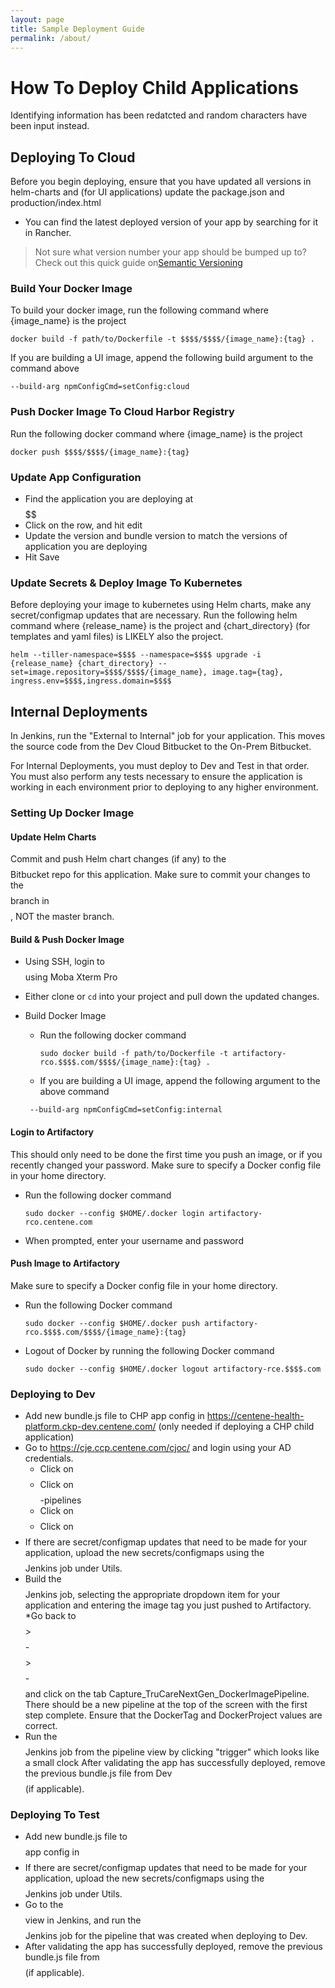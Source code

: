 ```yaml
---
layout: page
title: Sample Deployment Guide
permalink: /about/
---
```

# How To Deploy Child Applications 
Identifying information has been redatcted and random characters have been input instead. 
## Deploying To Cloud 
Before you begin deploying, ensure that you have updated all versions in helm-charts and (for UI applications) update the package.json and production/index.html
* You can find the latest deployed version of your app by searching for it in Rancher. 

> Not sure what version number your app should be bumped up to? Check out this quick guide on[Semantic Versioning](https://semver.org/)

### Build Your Docker Image
To build your docker image, run the following command where {image_name} is the project

` docker build -f path/to/Dockerfile -t $$$$/$$$$/{image_name}:{tag} . `

If you are building a UI image, append the following build argument to the command above

` --build-arg npmConfigCmd=setConfig:cloud `
### Push Docker Image To Cloud Harbor Registry
Run the following docker command where {image_name} is the project

` docker push $$$$/$$$$/{image_name}:{tag} `

### Update App Configuration
* Find the application you are deploying at $$$$$$ 
* Click on the row, and hit edit
* Update the version and bundle version to match the versions of application you are deploying
* Hit Save

### Update Secrets & Deploy Image To Kubernetes
Before deploying your image to kubernetes using Helm charts, make any secret/configmap updates that are necessary. 
Run the following helm command where {release_name} is the project and {chart_directory} (for templates and yaml files) is LIKELY also the project.


`helm --tiller-namespace=$$$$ --namespace=$$$$ upgrade -i {release_name} {chart_directory} --set=image.repository=$$$$/$$$$/{image_name}, image.tag={tag}, ingress.env=$$$$,ingress.domain=$$$$ `

## Internal Deployments
In Jenkins, run the "External to Internal" job for your application. This moves the source code from the Dev Cloud Bitbucket to the On-Prem Bitbucket. 

For Internal Deployments, you must deploy to Dev and Test in that order. You must also perform any tests necessary to ensure the application is working in each environment prior to deploying to any higher environment. 

### Setting Up Docker Image

#### Update Helm Charts
Commit and push Helm chart changes (if any) to the $$$$ Bitbucket repo for this application.
Make sure to commit your changes to the $$$$ branch in $$$$, NOT the master branch.

#### Build & Push Docker Image 
* Using SSH, login to $$$$ using Moba Xterm Pro
* Either clone or `cd` into your project and pull down the updated changes. 
* Build Docker Image 
    * Run the following docker command 

        `sudo docker build -f path/to/Dockerfile -t artifactory-rco.$$$$.com/$$$$/{image_name}:{tag} .`
    * If you are building a UI image, append the following argument to the above command

    ` --build-arg npmConfigCmd=setConfig:internal` 

#### Login to Artifactory
This should only need to be done the first time you push an image, or if you recently changed your password. Make sure to specify a Docker config file in your home directory. 

* Run the following docker command

    `sudo docker --config $HOME/.docker login artifactory-rco.centene.com`
* When prompted, enter your username and password 

#### Push Image to Artifactory
Make sure to specify a Docker config file in your home directory. 

* Run the following Docker command 

    `sudo docker --config $HOME/.docker push artifactory-rco.$$$$.com/$$$$/{image_name}:{tag}`

* Logout of Docker by running the following Docker command 

    `sudo docker --config $HOME/.docker logout artifactory-rce.$$$$.com`

### Deploying to Dev
* Add new bundle.js file to CHP app config in https://centene-health-platform.ckp-dev.centene.com/ (only needed if deploying a CHP child application)
* Go to https://cje.ccp.centene.com/cjoc/ and login using your AD credentials.
   * Click on $$$$
   * Click on $$$$-pipelines
   * Click on $$$$
   * Click on $$$$ 
* If there are secret/configmap updates that need to be made for your application, upload the new secrets/configmaps using the $$$$ Jenkins job under Utils.
* Build the $$$$ Jenkins job, selecting the appropriate dropdown item for your application and entering the image tag you just pushed to Artifactory.
*Go back to $$$$ > $$$$-$$$$ > $$$$-$$$$ and click on the tab Capture_TruCareNextGen_DockerImagePipeline.
There should be a new pipeline at the top of the screen with the first step complete. Ensure that the DockerTag and DockerProject values are correct.
* Run the $$$$ Jenkins job from the pipeline view by clicking "trigger" which looks like a small clock
After validating the app has successfully deployed, remove the previous bundle.js file from Dev $$$$ (if applicable).

### Deploying To Test
* Add new bundle.js file to $$$$ app config in $$$$ 
* If there are secret/configmap updates that need to be made for your application, upload the new secrets/configmaps using the $$$$ Jenkins job under Utils.
* Go to the $$$$ view in Jenkins, and run the $$$$ Jenkins job for the pipeline that was created when deploying to Dev.
* After validating the app has successfully deployed, remove the previous bundle.js file from $$$$ (if applicable).





